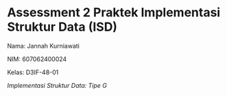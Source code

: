 # Assessment 2 Praktek Implementasi Struktur Data (ISD)

Nama: Jannah Kurniawati 

NIM: 607062400024

Kelas: D3IF-48-01



*Implementasi Struktur Data: Tipe G*
